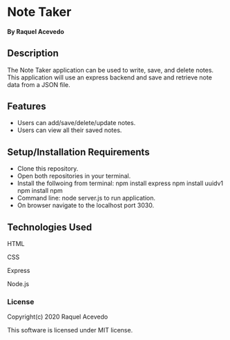 # Note Taker

#### By Raquel Acevedo

## Description
The Note Taker application can be used to write, save, and delete notes. This application will use an express backend and save and retrieve note data from a JSON file.

## Features

* Users can add/save/delete/update notes.
* Users can view all their saved notes. 
 
## Setup/Installation Requirements

* Clone this repository.
* Open both repositories in your terminal.
* Install the follwoing from terminal:
    npm install express
    npm install uuidv1
    npm install npm
* Command line: node server.js to run application. 
* On browser navigate to the localhost port 3030.  

## Technologies Used

HTML

CSS

Express

Node.js


### License

Copyright(c) 2020 Raquel Acevedo

This software is licensed under MIT license.
